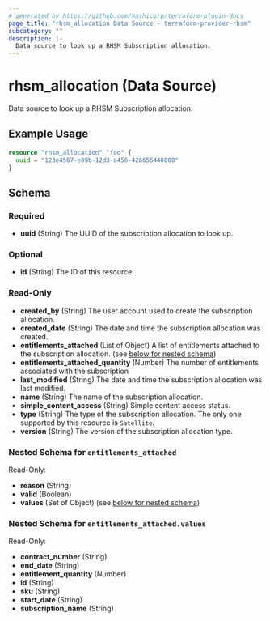 ```yaml
---
# generated by https://github.com/hashicorp/terraform-plugin-docs
page_title: "rhsm_allocation Data Source - terraform-provider-rhsm"
subcategory: ""
description: |-
  Data source to look up a RHSM Subscription allocation.
---
```


# rhsm_allocation (Data Source)

Data source to look up a RHSM Subscription allocation.

## Example Usage

```terraform
resource "rhsm_allocation" "foo" {
  uuid = "123e4567-e89b-12d3-a456-426655440000"
}
```

<!-- schema generated by tfplugindocs -->
## Schema

### Required

- **uuid** (String) The UUID of the subscription allocation to look up.

### Optional

- **id** (String) The ID of this resource.

### Read-Only

- **created_by** (String) The user account used to create the subscription allocation.
- **created_date** (String) The date and time the subscription allocation was created.
- **entitlements_attached** (List of Object) A list of entitlements attached to the subscription allocation. (see [below for nested schema](#nestedatt--entitlements_attached))
- **entitlements_attached_quantity** (Number) The number of entitlements associated with the subscription
- **last_modified** (String) The date and time the subscription allocation was last modified.
- **name** (String) The name of the subscription allocation.
- **simple_content_access** (String) Simple content access status.
- **type** (String) The type of the subscription allocation.  The only one supported by this resource is `Satellite`.
- **version** (String) The version of the subscription allocation type.

<a id="nestedatt--entitlements_attached"></a>
### Nested Schema for `entitlements_attached`

Read-Only:

- **reason** (String)
- **valid** (Boolean)
- **values** (Set of Object) (see [below for nested schema](#nestedobjatt--entitlements_attached--values))

<a id="nestedobjatt--entitlements_attached--values"></a>
### Nested Schema for `entitlements_attached.values`

Read-Only:

- **contract_number** (String)
- **end_date** (String)
- **entitlement_quantity** (Number)
- **id** (String)
- **sku** (String)
- **start_date** (String)
- **subscription_name** (String)


